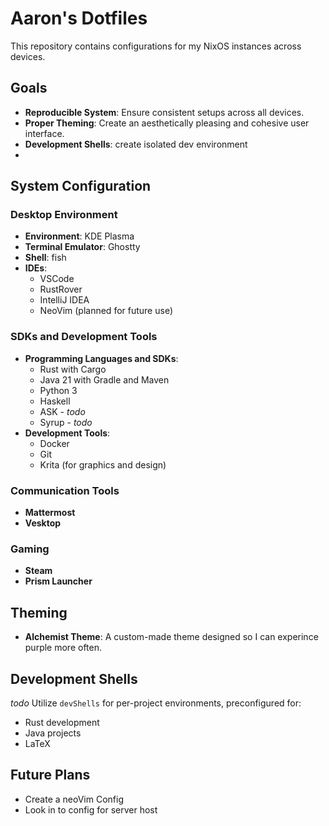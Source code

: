 # Aaron's Dotfiles

This repository contains configurations for my NixOS instances across devices.

## Goals

- **Reproducible System**: Ensure consistent setups across all devices.
- **Proper Theming**: Create an aesthetically pleasing and cohesive user interface.
- **Development Shells**: create isolated dev environment
- 
## System Configuration

### Desktop Environment
- **Environment**: KDE Plasma
- **Terminal Emulator**: Ghostty
- **Shell**: fish
- **IDEs**:
  - VSCode
  - RustRover
  - IntelliJ IDEA
  - NeoVim (planned for future use)

### SDKs and Development Tools
- **Programming Languages and SDKs**:
  - Rust with Cargo
  - Java 21 with Gradle and Maven
  - Python 3
  - Haskell
  - ASK - *todo*
  - Syrup - *todo*
- **Development Tools**:
  - Docker
  - Git
  - Krita (for graphics and design)

### Communication Tools
- **Mattermost**
- **Vesktop**

### Gaming
- **Steam**
- **Prism Launcher**

## Theming

- **Alchemist Theme**: A custom-made theme designed so I can experince purple more often.

## Development Shells

*todo*
Utilize `devShells` for per-project environments, preconfigured for:
- Rust development
- Java projects
- LaTeX

## Future Plans

- Create a neoVim Config
- Look in to config for server host

